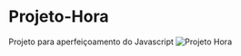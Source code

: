 # Projeto-Hora
Projeto para aperfeiçoamento do Javascript 
![Projeto Hora](https://user-images.githubusercontent.com/91035340/185724270-ed86ee5e-dab8-4ad6-998e-2851cf2aaa5b.png)
